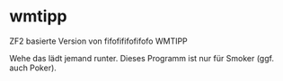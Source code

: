 # wmtipp
ZF2 basierte Version von fifofififofifofo WMTIPP

Wehe das lädt jemand runter. Dieses Programm ist nur für Smoker (ggf. auch Poker).
